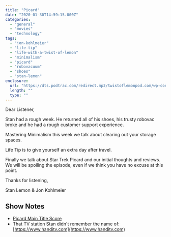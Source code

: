 ```yaml
---
title: "Picard"
date: "2020-01-30T14:59:15.000Z"
categories: 
  - "general"
  - "movies"
  - "technology"
tags: 
  - "jon-kohlmeier"
  - "life-tip"
  - "life-with-a-twist-of-lemon"
  - "minimalism"
  - "picard"
  - "robovacuum"
  - "shoes"
  - "stan-lemon"
enclosure: 
  url: "https://dts.podtrac.com/redirect.mp3/twistoflemonpod.com/wp-content/uploads/2020/01/081-lwatol-20200130.mp3"
  length: ""
  type: ""
---
```


Dear Listener,

Stan had a rough week. He returned all of his shoes, his trusty robovac broke and he had a rough customer support experience.

Mastering Minimalism this week we talk about clearing out your storage spaces.

Life Tip is to give yourself an extra day after travel.

Finally we talk about Star Trek Picard and our initial thoughts and reviews. We will be spoiling the episode, even if we think you have no excuse at this point.

Thanks for listening,

Stan Lemon & Jon Kohlmeier

## Show Notes

- [Picard Main Title Score](https://www.startrek.com/videos/scoring-star-trek-picards-main-title)
- That TV station Stan didn't remember the name of: [https://www.handitv.com](https://www.handitv.com)
